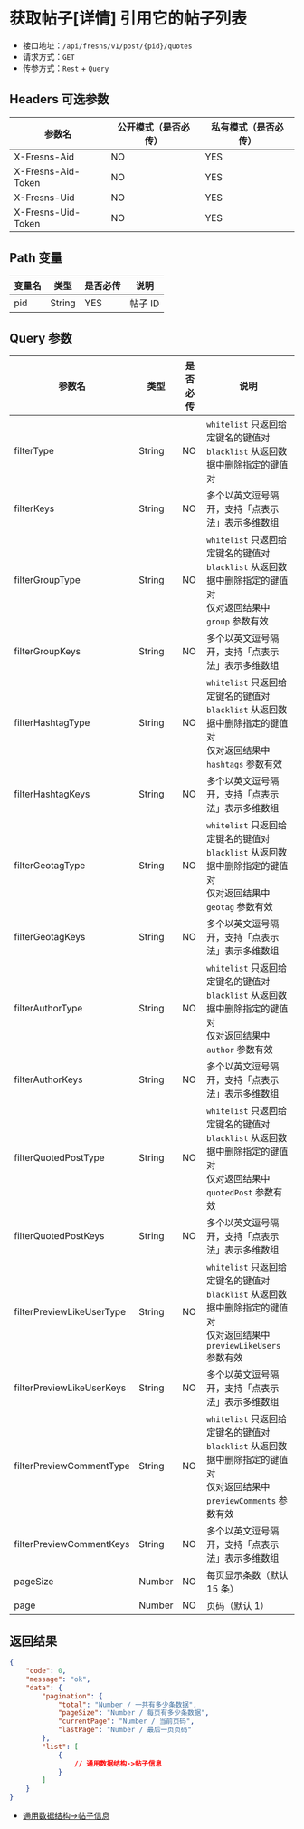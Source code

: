 # 获取帖子[详情] 引用它的帖子列表

- 接口地址：`/api/fresns/v1/post/{pid}/quotes`
- 请求方式：`GET`
- 传参方式：`Rest` + `Query`

## Headers 可选参数

| 参数名 | 公开模式（是否必传） | 私有模式（是否必传） |
| --- | --- | --- |
| X-Fresns-Aid | NO | YES |
| X-Fresns-Aid-Token | NO | YES |
| X-Fresns-Uid | NO | YES |
| X-Fresns-Uid-Token | NO | YES |

## Path 变量

| 变量名 | 类型 | 是否必传 | 说明 |
| --- | --- | --- | --- |
| pid | String | YES | 帖子 ID |

## Query 参数

| 参数名 | 类型 | 是否必传 | 说明 |
| --- | --- | --- | --- |
| filterType | String | NO | `whitelist` 只返回给定键名的键值对<br>`blacklist` 从返回数据中删除指定的键值对 |
| filterKeys | String | NO | 多个以英文逗号隔开，支持「点表示法」表示多维数组 |
| filterGroupType | String | NO | `whitelist` 只返回给定键名的键值对<br>`blacklist` 从返回数据中删除指定的键值对<br>仅对返回结果中 `group` 参数有效 |
| filterGroupKeys | String | NO | 多个以英文逗号隔开，支持「点表示法」表示多维数组 |
| filterHashtagType | String | NO | `whitelist` 只返回给定键名的键值对<br>`blacklist` 从返回数据中删除指定的键值对<br>仅对返回结果中 `hashtags` 参数有效 |
| filterHashtagKeys | String | NO | 多个以英文逗号隔开，支持「点表示法」表示多维数组 |
| filterGeotagType | String | NO | `whitelist` 只返回给定键名的键值对<br>`blacklist` 从返回数据中删除指定的键值对<br>仅对返回结果中 `geotag` 参数有效 |
| filterGeotagKeys | String | NO | 多个以英文逗号隔开，支持「点表示法」表示多维数组 |
| filterAuthorType | String | NO | `whitelist` 只返回给定键名的键值对<br>`blacklist` 从返回数据中删除指定的键值对<br>仅对返回结果中 `author` 参数有效 |
| filterAuthorKeys | String | NO | 多个以英文逗号隔开，支持「点表示法」表示多维数组 |
| filterQuotedPostType | String | NO | `whitelist` 只返回给定键名的键值对<br>`blacklist` 从返回数据中删除指定的键值对<br>仅对返回结果中 `quotedPost` 参数有效 |
| filterQuotedPostKeys | String | NO | 多个以英文逗号隔开，支持「点表示法」表示多维数组 |
| filterPreviewLikeUserType | String | NO | `whitelist` 只返回给定键名的键值对<br>`blacklist` 从返回数据中删除指定的键值对<br>仅对返回结果中 `previewLikeUsers` 参数有效 |
| filterPreviewLikeUserKeys | String | NO | 多个以英文逗号隔开，支持「点表示法」表示多维数组 |
| filterPreviewCommentType | String | NO | `whitelist` 只返回给定键名的键值对<br>`blacklist` 从返回数据中删除指定的键值对<br>仅对返回结果中 `previewComments` 参数有效 |
| filterPreviewCommentKeys | String | NO | 多个以英文逗号隔开，支持「点表示法」表示多维数组 |
| pageSize | Number | NO | 每页显示条数（默认 15 条） |
| page | Number | NO | 页码（默认 1） |

## 返回结果

```json
{
    "code": 0,
    "message": "ok",
    "data": {
        "pagination": {
            "total": "Number / 一共有多少条数据",
            "pageSize": "Number / 每页有多少条数据",
            "currentPage": "Number / 当前页码",
            "lastPage": "Number / 最后一页页码"
        },
        "list": [
            {
                // 通用数据结构->帖子信息
            }
        ]
    }
}
```

- [通用数据结构->帖子信息](../../reference/data/post.md)
